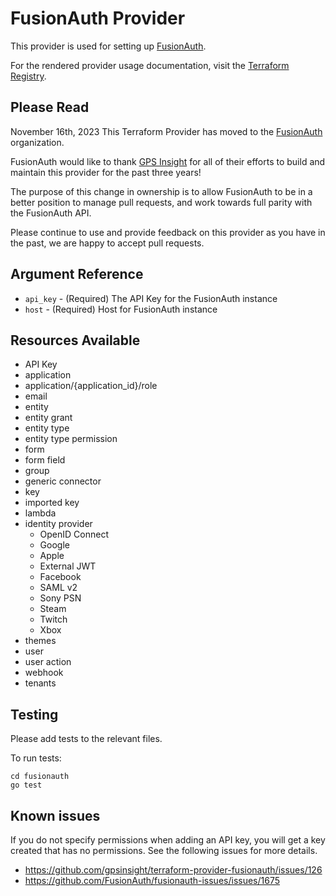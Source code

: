# FusionAuth Provider

This provider is used for setting up [FusionAuth](https://fusionauth.io).

For the rendered provider usage documentation, visit the [Terraform Registry](https://registry.terraform.io/providers/FusionAuth/fusionauth/latest/docs).

## Please Read 

November 16th, 2023
This Terraform Provider has moved to the [FusionAuth](https://github.com/FusionAuth) organization.

FusionAuth would like to thank [GPS Insight](https://github.com/gpsinsight) for all of their efforts to build and maintain this provider for the past three years!

The purpose of this change in ownership is to allow FusionAuth to be in a better position to manage pull requests, and work towards full parity with the FusionAuth API. 

Please continue to use and provide feedback on this provider as you have in the past, we are happy to accept pull requests.

## Argument Reference

* `api_key` - (Required) The API Key for the FusionAuth instance
* `host` - (Required) Host for FusionAuth instance

## Resources Available

* API Key
* application
* application/{application_id}/role
* email
* entity
* entity grant
* entity type
* entity type permission
* form
* form field
* group
* generic connector
* key
* imported key
* lambda
* identity provider
    - OpenID Connect
    - Google
    - Apple
    - External JWT
    - Facebook
    - SAML v2
    - Sony PSN
    - Steam
    - Twitch
    - Xbox
* themes
* user
* user action
* webhook
* tenants

## Testing

Please add tests to the relevant files.

To run tests:

```
cd fusionauth
go test
```

## Known issues

If you do not specify permissions when adding an API key, you will get a key created that has no permissions. See the following issues for more details.
- https://github.com/gpsinsight/terraform-provider-fusionauth/issues/126
- https://github.com/FusionAuth/fusionauth-issues/issues/1675
